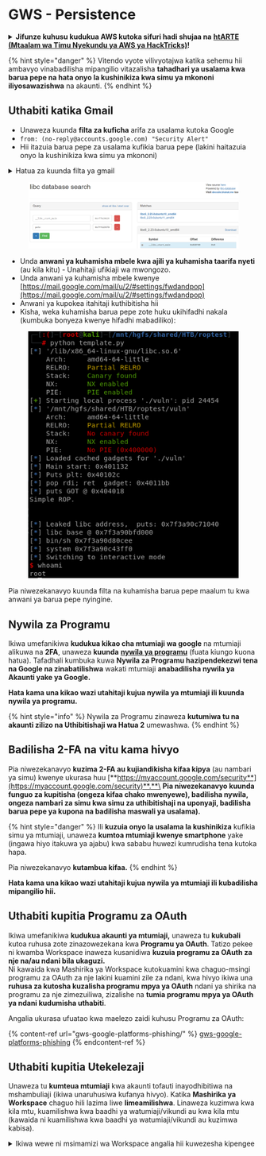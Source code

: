 # GWS - Persistence

<details>

<summary><strong>Jifunze kuhusu kudukua AWS kutoka sifuri hadi shujaa na</strong> <a href="https://training.hacktricks.xyz/courses/arte"><strong>htARTE (Mtaalam wa Timu Nyekundu ya AWS ya HackTricks)</strong></a><strong>!</strong></summary>

Njia nyingine za kusaidia HackTricks:

* Ikiwa unataka kuona **kampuni yako ikitangazwa kwenye HackTricks** au **kupakua HackTricks kwa PDF** Angalia [**MIPANGO YA KUJIUNGA**](https://github.com/sponsors/carlospolop)!
* Pata [**swag rasmi wa PEASS & HackTricks**](https://peass.creator-spring.com)
* Gundua [**Familia ya PEASS**](https://opensea.io/collection/the-peass-family), mkusanyiko wetu wa [**NFTs**](https://opensea.io/collection/the-peass-family) ya kipekee
* **Jiunge na** 💬 [**Kikundi cha Discord**](https://discord.gg/hRep4RUj7f) au kikundi cha [**telegram**](https://t.me/peass) au **fuata** kwenye **Twitter** 🐦 [**@carlospolopm**](https://twitter.com/carlospolopm)**.**
* **Shiriki mbinu zako za kudukua kwa kuwasilisha PRs kwa** [**HackTricks**](https://github.com/carlospolop/hacktricks) na [**HackTricks Cloud**](https://github.com/carlospolop/hacktricks-cloud) repos za github.

</details>

{% hint style="danger" %}
Vitendo vyote vilivyotajwa katika sehemu hii ambavyo vinabadilisha mipangilio vitazalisha **tahadhari ya usalama kwa barua pepe na hata onyo la kushinikiza kwa simu ya mkononi iliyosawazishwa** na akaunti.
{% endhint %}

## **Uthabiti katika Gmail**

* Unaweza kuunda **filta za kuficha** arifa za usalama kutoka Google
* `from: (no-reply@accounts.google.com) "Security Alert"`
* Hii itazuia barua pepe za usalama kufikia barua pepe (lakini haitazuia onyo la kushinikiza kwa simu ya mkononi)

<details>

<summary>Hatua za kuunda filta ya gmail</summary>

(Maelekezo kutoka [**hapa**](https://support.google.com/mail/answer/6579))

1. Fungua [Gmail](https://mail.google.com/).
2. Katika sanduku la utaftaji juu, bonyeza Onyesha chaguzi za utaftaji ![picha](https://lh3.googleusercontent.com/cD6YR\_YvqXqNKxrWn2NAWkV6tjJtg8vfvqijKT1\_9zVCrl2sAx9jROKhLqiHo2ZDYTE=w36) .
3. Ingiza vigezo vyako vya utaftaji. Ikiwa unataka kuhakikisha kuwa utaftaji wako umefanya kazi kwa usahihi, angalia barua pepe zinazoonekana kwa kubofya **Tafuta**.
4. Chini ya dirisha la utaftaji, bonyeza **Unda filta**.
5. Chagua unachotaka filta ifanye.
6. Bonyeza **Unda filta**.

Angalia filta yako ya sasa (kuziondoa) kwenye [https://mail.google.com/mail/u/0/#settings/filters](https://mail.google.com/mail/u/0/#settings/filters)

</details>

<figure><img src="../../.gitbook/assets/image (142).png" alt=""><figcaption></figcaption></figure>

* Unda **anwani ya kuhamisha mbele kwa ajili ya kuhamisha taarifa nyeti** (au kila kitu) - Unahitaji ufikiaji wa mwongozo.
* Unda anwani ya kuhamisha mbele kwenye [https://mail.google.com/mail/u/2/#settings/fwdandpop](https://mail.google.com/mail/u/2/#settings/fwdandpop)
* Anwani ya kupokea itahitaji kuthibitisha hii
* Kisha, weka kuhamisha barua pepe zote huku ukihifadhi nakala (kumbuka bonyeza kwenye hifadhi mabadiliko):

<figure><img src="../../.gitbook/assets/image (143).png" alt=""><figcaption></figcaption></figure>

Pia niwezekanavyo kuunda filta na kuhamisha barua pepe maalum tu kwa anwani ya barua pepe nyingine.

## Nywila za Programu

Ikiwa umefanikiwa **kudukua kikao cha mtumiaji wa google** na mtumiaji alikuwa na **2FA**, unaweza **kuunda** [**nywila ya programu**](https://support.google.com/accounts/answer/185833?hl=en) (fuata kiungo kuona hatua). Tafadhali kumbuka kuwa **Nywila za Programu hazipendekezwi tena na Google na zinabatilishwa** wakati mtumiaji **anabadilisha nywila ya Akaunti yake ya Google.**

**Hata kama una kikao wazi utahitaji kujua nywila ya mtumiaji ili kuunda nywila ya programu.**

{% hint style="info" %}
Nywila za Programu zinaweza **kutumiwa tu na akaunti zilizo na Uthibitishaji wa Hatua 2** umewashwa.
{% endhint %}

## Badilisha 2-FA na vitu kama hivyo

Pia niwezekanavyo **kuzima 2-FA au kujiandikisha kifaa kipya** (au nambari ya simu) kwenye ukurasa huu [**https://myaccount.google.com/security**](https://myaccount.google.com/security)**.**\
**Pia niwezekanavyo kuunda funguo za kupitisha (ongeza kifaa chako mwenyewe), badilisha nywila, ongeza nambari za simu kwa simu za uthibitishaji na uponyaji, badilisha barua pepe ya kupona na badilisha maswali ya usalama).**

{% hint style="danger" %}
Ili **kuzuia onyo la usalama la kushinikiza** kufikia simu ya mtumiaji, unaweza **kumtoa mtumiaji kwenye smartphone** yake (ingawa hiyo itakuwa ya ajabu) kwa sababu huwezi kumrudisha tena kutoka hapa.

Pia niwezekanavyo **kutambua kifaa.**
{% endhint %}

**Hata kama una kikao wazi utahitaji kujua nywila ya mtumiaji ili kubadilisha mipangilio hii.**

## Uthabiti kupitia Programu za OAuth

Ikiwa umefanikiwa **kudukua akaunti ya mtumiaji,** unaweza tu **kukubali** kutoa ruhusa zote zinazowezekana kwa **Programu ya OAuth**. Tatizo pekee ni kwamba Workspace inaweza kusanidiwa **kuzuia programu za OAuth za nje na/au ndani bila ukaguzi.**\
Ni kawaida kwa Mashirika ya Workspace kutokuamini kwa chaguo-msingi programu za OAuth za nje lakini kuamini zile za ndani, kwa hivyo ikiwa una **ruhusa za kutosha kuzalisha programu mpya ya OAuth** ndani ya shirika na programu za nje zimezuiliwa, zizalishe na **tumia programu mpya ya OAuth ya ndani kudumisha uthabiti**.

Angalia ukurasa ufuatao kwa maelezo zaidi kuhusu Programu za OAuth:

{% content-ref url="gws-google-platforms-phishing/" %}
[gws-google-platforms-phishing](gws-google-platforms-phishing/)
{% endcontent-ref %}

## Uthabiti kupitia Utekelezaji

Unaweza tu **kumteua mtumiaji** kwa akaunti tofauti inayodhibitiwa na mshambuliaji (ikiwa unaruhusiwa kufanya hivyo). Katika **Mashirika ya Workspace** chaguo hili lazima liwe **limeamilishwa**. Linaweza kuzimwa kwa kila mtu, kuamilishwa kwa baadhi ya watumiaji/vikundi au kwa kila mtu (kawaida ni kuamilishwa kwa baadhi ya watumiaji/vikundi au kuzimwa kabisa).

<details>

<summary>Ikiwa wewe ni msimamizi wa Workspace angalia hii kuwezesha kipengee</summary>

(Taarifa [iliyochukuliwa kutoka kwa nyaraka](https://support.google.com/a/answer/7223765))

Kama msimamizi wa shirika lako (kwa mfano, kazini au shuleni), unadhibiti ikiwa watumiaji wanaweza kumteua mtu mwingine kufikia akaunti yao ya Gmail. Unaweza kuruhusu kila mtu kuwa na chaguo la kumteua mtu mwingine. Au, ruhusu watu katika idara fulani tu kuweza kuweka utekelezaji. Kwa mfano, unaweza:

* Ongeza msaidizi wa utawala kama mjumbe kwenye akaunti yako ya Gmail ili waweze kusoma na kutuma barua pepe kwa niaba yako.
* Ongeza kikundi, kama idara yako ya mauzo, katika Vikundi kama mjumbe ili kumpa kila mtu ufikiaji kwenye akaunti moja ya Gmail.

Watumiaji wanaweza tu kumteua mtu mwingine kufikia mtumiaji mwingine katika shirika moja, bila kujali kikoa chao au kitengo chao cha shirika.

#### Vizuizi na Mapungufu ya Utekelezaji

* **Ruhusu watumiaji kutoa ufikiaji wa sanduku la barua pepe kwa kikundi cha Google** chaguo: Ili kutumia chaguo hili, lazima liwe limeamilishwa kwa OU ya akaunti iliyoteuliwa na kwa OU ya kila mwanachama wa kikundi. Wanachama wa kikundi ambao wanamiliki OU bila chaguo hili kuwezeshwa hawawezi kupata akaunti iliyoteuliwa.
* Kwa matumizi ya kawaida, watumiaji 40 walioteuliwa wanaweza kupata akaunti ya Gmail wakati huo huo. Matumizi ya juu kuliko wastani na mmoja au zaidi ya wateule yanaweza kupunguza idadi hii.
* Mchakato wa kiotomatiki unaofikia mara kwa mara barua pepe unaweza kupunguza idadi ya wateule wanaoweza kupata akaunti wakati huo huo. Mchakato hawa ni pamoja na APIs au programu-jalizi za kivinjari ambazo hufikia Gmail mara kwa mara.
* Akaunti moja ya Gmail inasaidia hadi wateule 1,000 wa kipekee. Kikundi katika Vikundi inahesabu kama wateule mmoja kuelekea kikomo.
* Utekelezaji hauongezi vikomo vya akaunti ya Gmail. Akaunti za Gmail zenye wateule wanaoteuliwa zina vikomo na sera za kawaida za akaunti ya Gmail. Kwa maelezo, tembelea [Vikomo na sera za Gmail](https://support.google.com/a/topic/28609).

#### Hatua ya 1: Wezesha Uteuzi wa Gmail kwa watumiaji wako

**Kabla hujianze:** Ili kutumia mipangilio kwa watumiaji fulani, weka akaunti zao katika [kitengo cha shirika](https://support.google.com/a/topic/1227584).

1. [Ingia](https://admin.google.com/) kwenye [Konsoli ya Usimamizi wa Google](https://support.google.com/a/answer/182076).

Ingia kwa kutumia akaunti ya _msimamizi_, si akaunti yako ya sasa CarlosPolop@gmail.com 2. Kwenye Konsoli ya Usimamizi, nenda kwenye Menyu ![](https://storage.googleapis.com/support-kms-prod/JxKYG9DqcsormHflJJ8Z8bHuyVI5YheC0lAp)![kisha](https://storage.googleapis.com/support-kms-prod/Th2Tx0uwPMOhsMPn7nRXMUo3vs6J0pto2DTn)![](https://storage.googleapis.com/support-kms-prod/ocGtUSENh4QebLpvZcmLcNRZyaTBcolMRSyl) **Programu**![kisha](https://storage.googleapis.com/support-kms-prod/Th2Tx0uwPMOhsMPn7nRXMUo3vs6J0pto2DTn)**Google Workspace**![kisha](https://storage.googleapis.com/support-kms-prod/Th2Tx0uwPMOhsMPn7nRXMUo3vs6J0pto2DTn)**Gmail**![kisha](https://storage.googleapis.com/support-kms-prod/Th2Tx0uwPMOhsMPn7nRXMUo3vs6J0pto2DTn)**Mipangilio ya Mtumiaji**. 3. Ili kutumia mipangilio kwa kila mtu, acha kitengo cha shirika cha juu kimechaguliwa. Vinginevyo, chagua [kitengo cha shirika cha watoto](https://support.google.com/a/topic/1227584). 4. Bonyeza **Uteuzi wa Barua**. 5. Angalia sanduku la **Ruhusu watumiaji kuwezesha upatikanaji wa sanduku la barua pepe kwa watumiaji wengine katika kikoa**. 6. (Hiari) Ili kuruhusu watumiaji kubainisha habari ya mtumaji ipi itajumuishwa katika ujumbe uliotumwa na wawakilishi wao, angalia sanduku la **Ruhusu watumiaji kubadilisha mipangilio hii**. 7. Chagua chaguo kwa habari ya mtumaji wa chaguo-msingi inayojumuishwa katika ujumbe uliotumwa na wawakilishi:

* **Onyesha mmiliki wa akaunti na wawakilishi waliotuma barua pepe**—Ujumbe unajumuisha anwani za barua pepe za mmiliki wa akaunti ya Gmail na wawakilishi.
* **Onyesha mmiliki wa akaunti pekee**—Ujumbe unajumuisha anwani ya barua pepe ya mmiliki wa akaunti ya Gmail pekee. Anwani ya barua pepe ya wawakilishi haipo.

8. (Hiari) Ili kuruhusu watumiaji kuongeza kikundi katika Vikundi kama wawakilishi, angalia sanduku la **Ruhusu watumiaji kutoa upatikanaji wa sanduku la barua pepe kwa kikundi cha Google**.
9. Bonyeza **Hifadhi**. Ikiwa uliweka mipangilio ya kitengo cha shirika cha watoto, unaweza kuwa na uwezo wa **Kurithi** au **Kubadilisha** mipangilio ya kitengo cha shirika cha mzazi.
10. (Hiari) Ili kuwezesha Uteuzi wa Gmail kwa vitengo vingine vya shirika, rudia hatua 3–9.

Mabadiliko yanaweza kuchukua hadi masaa 24 lakini kawaida hufanyika haraka zaidi. [Jifunze zaidi](https://support.google.com/a/answer/7514107)

#### Hatua ya 2: Wape watumiaji wako kuweka wawakilishi kwa akaunti zao

Baada ya kuwezesha uteuzi, watumiaji wako wanakwenda kwenye mipangilio yao ya Gmail kuwateua wawakilishi. Wawakilishi wanaweza kusoma, kutuma, na kupokea ujumbe kwa niaba ya mtumiaji.

Kwa maelezo zaidi, elekeza watumiaji kwenye [Uteuzi na Ushirikiano kwenye Barua pepe](https://support.google.com/a/users/answer/138350).

* **Shiriki mbinu zako za udukuzi kwa kuwasilisha PRs kwa** [**HackTricks**](https://github.com/carlospolop/hacktricks) na [**HackTricks Cloud**](https://github.com/carlospolop/hacktricks-cloud) github repos.

</details>
